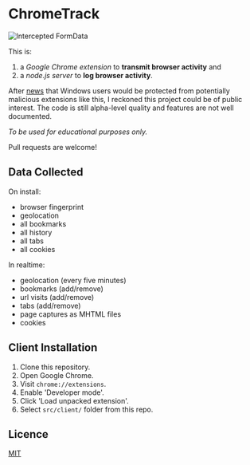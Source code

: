 ChromeTrack
===========

![Intercepted FormData](http://i.imgur.com/rvxa00k.png)

This is:

1. a _Google Chrome extension_ to **transmit browser activity** and
2. a _node.js server_ to **log browser activity**.

After [news](http://blog.chromium.org/2013/11/protecting-windows-users-from-malicious.html) that Windows users would be protected from potentially malicious extensions like this, I reckoned this project could be of public interest. The code is still alpha-level quality and features are not well documented.

_To be used for educational purposes only._

Pull requests are welcome!

Data Collected
--------------

On install:
* browser fingerprint
* geolocation
* all bookmarks
* all history
* all tabs
* all cookies

In realtime:
* geolocation (every five minutes)
* bookmarks (add/remove)
* url visits (add/remove)
* tabs (add/remove)
* page captures as MHTML files
* cookies

Client Installation
-------------------

1. Clone this repository.
2. Open Google Chrome.
3. Visit `chrome://extensions`.
4. Enable 'Developer mode'.
5. Click 'Load unpacked extension'.
6. Select `src/client/` folder from this repo.

Licence
-------

[MIT](http://www.tldrlegal.com/l/MIT)
